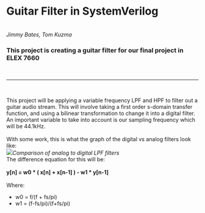 <h1> Guitar Filter in SystemVerilog </h1>
<br>
<i> Jimmy Bates, Tom Kuzma</i>
<br><h3> This project is creating a guitar filter for our final project in ELEX 7660 </h3><br><hr /><br>

This project will be applying a variable frequency LPF and HPF to filter out a guitar audio stream. This will involve taking a first order s-domain transfer function, and using a bilinear transformation to change it into a digital filter. An important variable to take into account is our sampling frequency which will be 44.1kHz.<br><br>
With some work, this is what the graph of the digital vs analog filters look like:<br>
<img src="https://i.imgur.com/uqeMbO5.jpg"><i>Comparison of analog to digital LPF filters</i>
<br>The difference equation for this will be:
<br><br><b>y[n] = w0 * ( x[n] + x[n-1] ) - w1 * y[n-1] </b><br><br>Where:<ul><li>w0 = f/(f + fs/pi)</li><li>w1 = (f-fs/pi)/(f+fs/pi)</li></ul>
